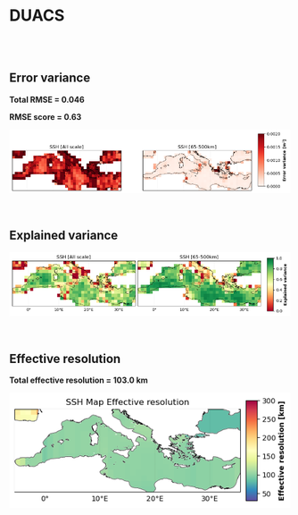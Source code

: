 # DUACS

<br>
 

<br>   

## Error variance 

**Total RMSE = 0.046**

**RMSE score = 0.63**
 

![Maps_duacs_errvar_4DMedSea](../_static/Maps_duacs_errvar_4DMedSea.png)  

 
<br>

## Explained variance 

![Maps_duacs_explvar_4DMedSea](../_static/Maps_duacs_explvar_4DMedSea.png)  

 
<br>

## Effective resolution 

**Total effective resolution = 103.0 km**

![Maps_duacs_effres_4DMedSea](../_static/Maps_duacs_effres_4DMedSea.png) 
 
